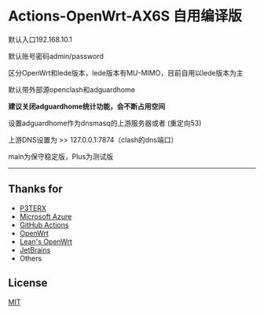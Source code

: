 # Actions-OpenWrt-AX6S 自用编译版

默认入口192.168.10.1

默认账号密码admin/password

区分OpenWrt和lede版本，lede版本有MU-MIMO，目前自用以lede版本为主

默认带外部源openclash和adguardhome

**建议关闭adguardhome统计功能，会不断占用空间**

设置adguardhome作为dnsmasq的上游服务器或者 (重定向53)

上游DNS设置为 >> 127.0.0.1:7874（clash的dns端口）

main为保守稳定版，Plus为测试版

---

## Thanks for 

- [P3TERX](https://p3terx.com)
- [Microsoft Azure](https://azure.microsoft.com)
- [GitHub Actions](https://github.com/features/actions)
- [OpenWrt](https://github.com/openwrt/openwrt)
- [Lean's OpenWrt](https://github.com/coolsnowwolf/lede)
- [JetBrains](https://www.jetbrains.com/)
- Others
## License

[MIT](https://github.com/AoThen/Actions-OpenWrt-AX6S/blob/main/LICENSE) 
